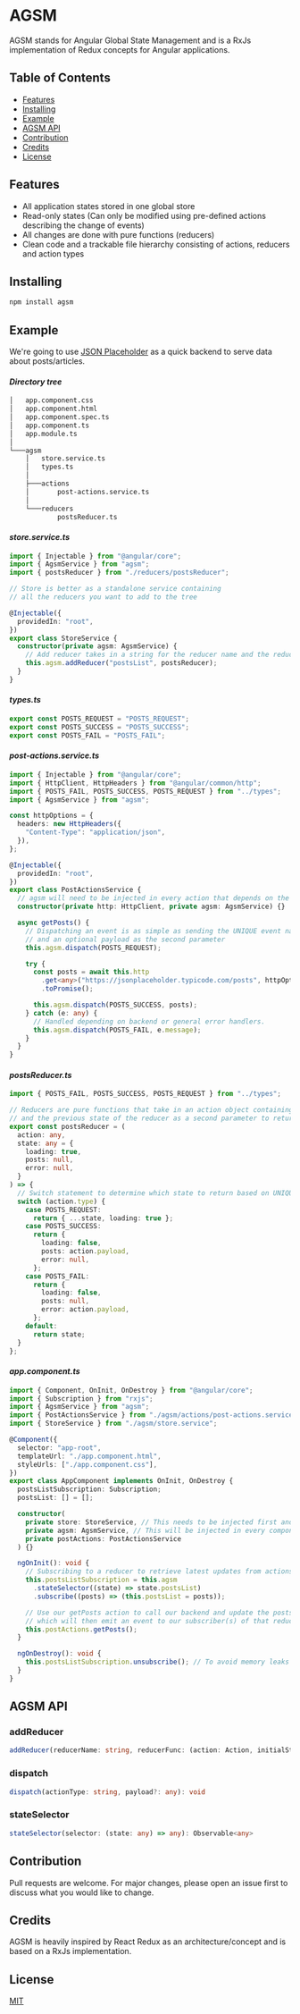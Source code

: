 # AGSM

AGSM stands for Angular Global State Management and is a RxJs implementation of Redux concepts for Angular applications.

## Table of Contents

- [Features](#features)
- [Installing](#installing)
- [Example](#example)
- [AGSM API](#agsm-api)
- [Contribution](#contribution)
- [Credits](#credits)
- [License](#license)

## Features

- All application states stored in one global store
- Read-only states (Can only be modified using pre-defined actions describing the change of events)
- All changes are done with pure functions (reducers)
- Clean code and a trackable file hierarchy consisting of actions, reducers and action types

## Installing

```bash
npm install agsm
```

## Example

We're going to use [JSON Placeholder](https://jsonplaceholder.typicode.com/guide/) as a quick backend to serve data about posts/articles.

#### **_Directory tree_**

```bash
│   app.component.css
│   app.component.html
│   app.component.spec.ts
│   app.component.ts
│   app.module.ts
│
└───agsm
    │   store.service.ts
    │   types.ts
    │
    ├───actions
    │       post-actions.service.ts
    │
    └───reducers
            postsReducer.ts
```

#### **_store.service.ts_**

```typescript
import { Injectable } from "@angular/core";
import { AgsmService } from "agsm";
import { postsReducer } from "./reducers/postsReducer";

// Store is better as a standalone service containing
// all the reducers you want to add to the tree

@Injectable({
  providedIn: "root",
})
export class StoreService {
  constructor(private agsm: AgsmService) {
    // Add reducer takes in a string for the reducer name and the reducer pure function as a 2nd parameter
    this.agsm.addReducer("postsList", postsReducer);
  }
}
```

#### **_types.ts_**

```typescript
export const POSTS_REQUEST = "POSTS_REQUEST";
export const POSTS_SUCCESS = "POSTS_SUCCESS";
export const POSTS_FAIL = "POSTS_FAIL";
```

#### **_post-actions.service.ts_**

```typescript
import { Injectable } from "@angular/core";
import { HttpClient, HttpHeaders } from "@angular/common/http";
import { POSTS_FAIL, POSTS_SUCCESS, POSTS_REQUEST } from "../types";
import { AgsmService } from "agsm";

const httpOptions = {
  headers: new HttpHeaders({
    "Content-Type": "application/json",
  }),
};

@Injectable({
  providedIn: "root",
})
export class PostActionsService {
  // agsm will need to be injected in every action that depends on the global store for altering/retrieving states
  constructor(private http: HttpClient, private agsm: AgsmService) {}

  async getPosts() {
    // Dispatching an event is as simple as sending the UNIQUE event name as a string for the first parameter
    // and an optional payload as the second parameter
    this.agsm.dispatch(POSTS_REQUEST);

    try {
      const posts = await this.http
        .get<any>("https://jsonplaceholder.typicode.com/posts", httpOptions)
        .toPromise();

      this.agsm.dispatch(POSTS_SUCCESS, posts);
    } catch (e: any) {
      // Handled depending on backend or general error handlers.
      this.agsm.dispatch(POSTS_FAIL, e.message);
    }
  }
}
```

#### **_postsReducer.ts_**

```typescript
import { POSTS_FAIL, POSTS_SUCCESS, POSTS_REQUEST } from "../types";

// Reducers are pure functions that take in an action object containing a type and a payload as a first parameter
// and the previous state of the reducer as a second parameter to return a brand new state
export const postsReducer = (
  action: any,
  state: any = {
    loading: true,
    posts: null,
    error: null,
  }
) => {
  // Switch statement to determine which state to return based on UNIQUE action types
  switch (action.type) {
    case POSTS_REQUEST:
      return { ...state, loading: true };
    case POSTS_SUCCESS:
      return {
        loading: false,
        posts: action.payload,
        error: null,
      };
    case POSTS_FAIL:
      return {
        loading: false,
        posts: null,
        error: action.payload,
      };
    default:
      return state;
  }
};
```

#### **_app.component.ts_**

```typescript
import { Component, OnInit, OnDestroy } from "@angular/core";
import { Subscription } from "rxjs";
import { AgsmService } from "agsm";
import { PostActionsService } from "./agsm/actions/post-actions.service";
import { StoreService } from "./agsm/store.service";

@Component({
  selector: "app-root",
  templateUrl: "./app.component.html",
  styleUrls: ["./app.component.css"],
})
export class AppComponent implements OnInit, OnDestroy {
  postsListSubscription: Subscription;
  postsList: [] = [];

  constructor(
    private store: StoreService, // This needs to be injected first and once only in app.component.ts
    private agsm: AgsmService, // This will be injected in every component that needs the agsm store and its functionality
    private postActions: PostActionsService
  ) {}

  ngOnInit(): void {
    // Subscribing to a reducer to retrieve latest updates from actions/dispatches
    this.postsListSubscription = this.agsm
      .stateSelector((state) => state.postsList)
      .subscribe((posts) => (this.postsList = posts));

    // Use our getPosts action to call our backend and update the postsList reducer/state
    // which will then emit an event to our subscriber(s) of that reducer to handle the returned data
    this.postActions.getPosts();
  }

  ngOnDestroy(): void {
    this.postsListSubscription.unsubscribe(); // To avoid memory leaks
  }
}
```

## AGSM API

### addReducer

```typescript
addReducer(reducerName: string, reducerFunc: (action: Action, initialState?: any) => {}): void
```

### dispatch

```typescript
dispatch(actionType: string, payload?: any): void
```

### stateSelector

```typescript
stateSelector(selector: (state: any) => any): Observable<any>
```

## Contribution

Pull requests are welcome. For major changes, please open an issue first to discuss what you would like to change.

## Credits

AGSM is heavily inspired by React Redux as an architecture/concept and is based on a RxJs implementation.

## License

[MIT](https://github.com/Karim-mo/AGSM/blob/master/LICENSE)
